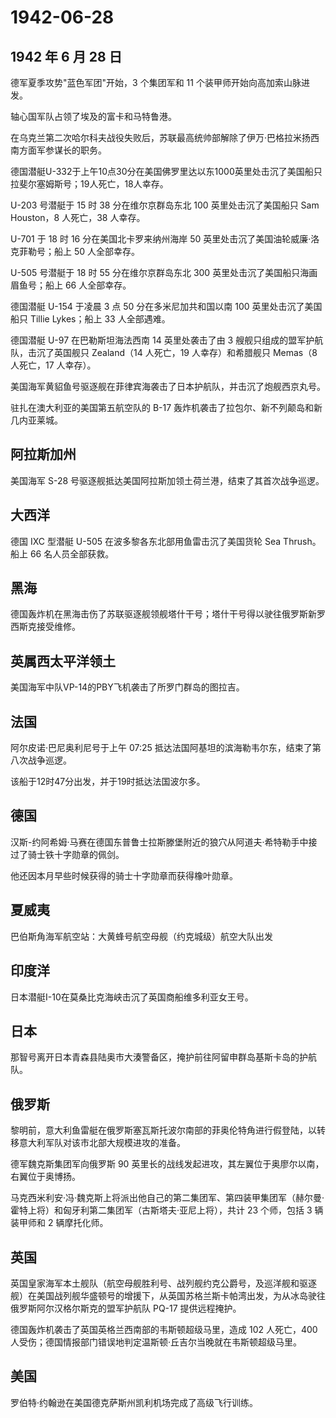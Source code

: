 # 1942-06-28

## 1942 年 6 月 28 日

德军夏季攻势"蓝色军团"开始，3 个集团军和 11
个装甲师开始向高加索山脉进发。

轴心国军队占领了埃及的富卡和马特鲁港。

在乌克兰第二次哈尔科夫战役失败后，苏联最高统帅部解除了伊万·巴格拉米扬西南方面军参谋长的职务。

德国潜艇U-332于上午10点30分在美国佛罗里达以东1000英里处击沉了美国船只拉斐尔塞姆斯号；19人死亡，18人幸存。

U-203 号潜艇于 15 时 38 分在维尔京群岛东北 100 英里处击沉了美国船只 Sam
Houston，8 人死亡，38 人幸存。

U-701 于 18 时 16 分在美国北卡罗来纳州海岸 50
英里处击沉了美国油轮威廉·洛克菲勒号；船上 50 人全部幸存。

U-505 号潜艇于 18 时 55 分在维尔京群岛东北 300
英里处击沉了美国船只海画眉鱼号；船上 66 人全部幸存。

德国潜艇 U-154 于凌晨 3 点 50 分在多米尼加共和国以南 100
英里处击沉了美国船只 Tillie Lykes；船上 33 人全部遇难。

德国潜艇 U-97 在巴勒斯坦海法西南 14 英里处袭击了由 3
艘舰只组成的盟军护航队，击沉了英国舰只 Zealand（14 人死亡，19
人幸存）和希腊舰只 Memas（8 人死亡，17 人幸存）。

美国海军黄貂鱼号驱逐舰在菲律宾海袭击了日本护航队，并击沉了炮舰西京丸号。

驻扎在澳大利亚的美国第五航空队的 B-17
轰炸机袭击了拉包尔、新不列颠岛和新几内亚莱城。

## 阿拉斯加州

美国海军 S-28 号驱逐舰抵达美国阿拉斯加领土荷兰港，结束了其首次战争巡逻。

## 大西洋

德国 IXC 型潜艇 U-505 在波多黎各东北部用鱼雷击沉了美国货轮 Sea
Thrush。船上 66 名人员全部获救。

## 黑海

德国轰炸机在黑海击伤了苏联驱逐舰领舰塔什干号；塔什干号得以驶往俄罗斯新罗西斯克接受维修。

## 英属西太平洋领土

美国海军中队VP-14的PBY飞机袭击了所罗门群岛的图拉吉。

## 法国

阿尔皮诺·巴尼奥利尼号于上午 07:25
抵达法国阿基坦的滨海勒韦尔东，结束了第八次战争巡逻。

该船于12时47分出发，并于19时抵达法国波尔多。

## 德国

汉斯-约阿希姆·马赛在德国东普鲁士拉斯滕堡附近的狼穴从阿道夫·希特勒手中接过了骑士铁十字勋章的佩剑。

他还因本月早些时候获得的骑士十字勋章而获得橡叶勋章。

## 夏威夷

巴伯斯角海军航空站：大黄蜂号航空母舰（约克城级）航空大队出发

## 印度洋

日本潜艇I-10在莫桑比克海峡击沉了英国商船维多利亚女王号。

## 日本

那智号离开日本青森县陆奥市大湊警备区，掩护前往阿留申群岛基斯卡岛的护航队。

## 俄罗斯

黎明前，意大利鱼雷艇在俄罗斯塞瓦斯托波尔南部的菲奥伦特角进行假登陆，以转移意大利军队对该市北部大规模进攻的准备。

德军魏克斯集团军向俄罗斯 90
英里长的战线发起进攻，其左翼位于奥廖尔以南，右翼位于奥博扬。

马克西米利安·冯·魏克斯上将派出他自己的第二集团军、第四装甲集团军（赫尔曼·霍特上将）和匈牙利第二集团军（古斯塔夫·亚尼上将），共计
23 个师，包括 3 辆装甲师和 2 辆摩托化师。

## 英国

英国皇家海军本土舰队（航空母舰胜利号、战列舰约克公爵号，及巡洋舰和驱逐舰）在美国战列舰华盛顿号的增援下，从英国苏格兰斯卡帕湾出发，为从冰岛驶往俄罗斯阿尔汉格尔斯克的盟军护航队
PQ-17 提供远程掩护。

德国轰炸机袭击了英国英格兰西南部的韦斯顿超级马里，造成 102 人死亡，400
人受伤；德国情报部门错误地判定温斯顿·丘吉尔当晚就在韦斯顿超级马里。

## 美国

罗伯特·约翰逊在美国德克萨斯州凯利机场完成了高级飞行训练。

